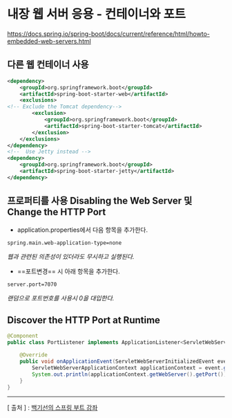 내장 웹 서버 응용 - 컨테이너와 포트
================
https://docs.spring.io/spring-boot/docs/current/reference/html/howto-embedded-web-servers.html

다른 웹 컨테이너 사용
----------------
```xml
<dependency>   
    <groupId>org.springframework.boot</groupId>
    <artifactId>spring-boot-starter-web</artifactId>
    <exclusions>
<!-- Exclude the Tomcat dependency-->
        <exclusion>
            <groupId>org.springframework.boot</groupId>
            <artifactId>spring-boot-starter-tomcat</artifactId>
        </exclusion>
    </exclusions>
</dependency>
<!--  Use Jetty instead -->
<dependency>
    <groupId>org.springframework.boot</groupId>
    <artifactId>spring-boot-starter-jetty</artifactId>
</dependency>
```

프로퍼티를 사용 Disabling the Web Server 및 Change the HTTP Port
-----------------------
+ application.properties에서 다음 항목을 추가한다.

```
spring.main.web-application-type=none
```

_웹과 관련된 의존성이 있더라도 무시하고 실행된다._

+ ==포트변경== 시 아래 항목을 추가한다.

```
server.port=7070
```
_랜덤으로 포트번호를 사용시 0을 대입한다._

Discover the HTTP Port at Runtime
----------------------------
```java
@Component
public class PortListener implements ApplicationListener<ServletWebServerInitializedEvent> {

    @Override
    public void onApplicationEvent(ServletWebServerInitializedEvent event) {
        ServletWebServerApplicationContext applicationContext = event.getApplicationContext();
        System.out.println(applicationContext.getWebServer().getPort()); 
    }
}
```
  
---
[ 출처 ] : [백기선의 스프링 부트 강좌](https://www.inflearn.com/course/%EC%8A%A4%ED%94%84%EB%A7%81%EB%B6%80%ED%8A%B8/)   
